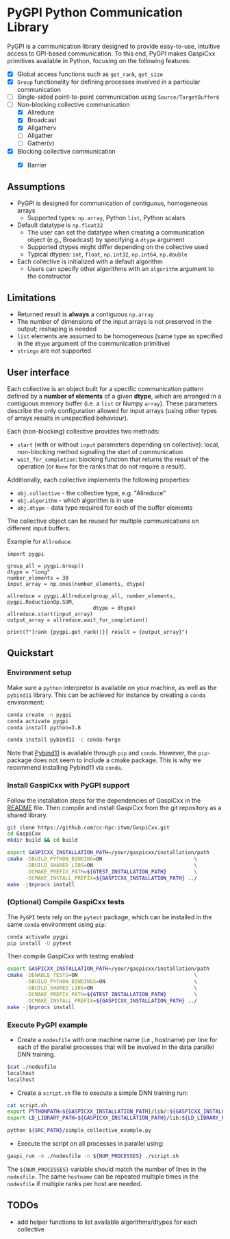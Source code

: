 
# PyGPI Python Communication Library

PyGPI is a communication library designed to provide easy-to-use, intuitive access to GPI-based
communication.
To this end, PyGPI makes GaspiCxx primitives available in Python, focusing on the
following features:
* [X] Global access functions such as `get_rank`, `get_size`
* [X] `Group` functionality for defining processes involved in a particular communication
* [ ] Single-sided point-to-point communication using `Source/TargetBuffer`s
* [ ] Non-blocking collective communication
  - [X] Allreduce
  - [X] Broadcast
  - [X] Allgatherv
  - [ ] Allgather
  - [ ] Gather(v)
* [x] Blocking collective communication
  - [x] Barrier


## Assumptions
* PyGPI is designed for communication of contiguous, homogeneous arrays
  * Supported types: `np.array`, Python `list`, Python scalars
* Default datatype is `np.float32`
  * The user can set the datatype when creating a communication object (e.g., Broadcast) by
    specifying a `dtype` argument
  * Supported dtypes might differ depending on the collective used
  * Typical dtypes: `int`, `float`, `np.int32`, `np.int64`, `np.double`
* Each collective is initialized with a default algorithm
  * Users can specify other algorithms with an `algorithm` argument to the constructor

## Limitations

* Returned result is **always** a contiguous `np.array`
* The number of dimensions of the input arrays is not preserved in the output; reshaping is needed
* `list` elements are assumed to be homogeneous (same type as specified in the `dtype` argument of the
  communication primitive)
* `strings` are not supported

## User interface

Each collective is an object built for a specific communication pattern defined by a
**number of elements** of a given **dtype**, which are arranged in a contiguous memory
buffer (i.e. a `list` or Numpy `array`).
These parameters describe the only configuration allowed for input arrays (using other types
of arrays results in unspecified behaviour).

Each (non-blocking) collective provides two methods:
* `start` (with or without `input` parameters depending on collective): local, non-blocking
method signaling the start of communication
* `wait_for_completion`: blocking function that returns the result of the operation
(or `None` for the ranks that do not require a result).

Additionally, each collective implements the following properties:
* `obj.collective` - the collective type, e.g. "Allreduce"
* `obj.algorithm` - which algorithm is in use
* `obj.dtype` - data type required for each of the buffer elements


The collective object can be reused for multiple communications on different input buffers.

Example for `Allreduce`:

```
import pygpi

group_all = pygpi.Group()
dtype = "long"
number_elements = 30
input_array = np.ones(number_elements, dtype)

allreduce = pygpi.Allreduce(group_all, number_elements, pygpi.ReductionOp.SUM,
                            dtype = dtype)
allreduce.start(input_array)
output_array = allreduce.wait_for_completion()

print(f"[rank {pygpi.get_rank()}] result = {output_array}")
```

## Quickstart

### Environment setup

Make sure a `python` interpretor is available on your machine, as well as the `pybind11` library.
This can be achieved for instance by creating a `conda` environment:
```bash
conda create -n pygpi
conda activate pygpi
conda install python=3.8

conda install pybind11 -c conda-forge
```

Note that [Pybind11](https://github.com/pybind/pybind11) is available through `pip` and `conda`.
However, the `pip`-package does not seem to include a cmake package. This is why we recommend
installing Pybind11 via `conda`.


### Install GaspiCxx with PyGPI support

Follow the installation steps for the dependencies of GaspiCxx in the [README](../../README.md) file.
Then compile and install GaspiCxx from the git repository as a shared library.

```bash
git clone https://github.com/cc-hpc-itwm/GaspiCxx.git
cd GaspiCxx
mkdir build && cd build

export GASPICXX_INSTALLATION_PATH=/your/gaspicxx/installation/path
cmake -DBUILD_PYTHON_BINDING=ON                              \
      -DBUILD_SHARED_LIBS=ON                                 \
      -DCMAKE_PREFIX_PATH=${GTEST_INSTALLATION_PATH}         \
      -DCMAKE_INSTALL_PREFIX=${GASPICXX_INSTALLATION_PATH} ../
make -j$nprocs install
```


### (Optional) Compile GaspiCxx tests
The `PyGPI` tests rely on the `pytest` package, which can be installed in the same `conda` environment using `pip`:
```bash
conda activate pygpi
pip install -U pytest
```

Then compile GaspiCxx with testing enabled:

```bash
export GASPICXX_INSTALLATION_PATH=/your/gaspicxx/installation/path
cmake -DENABLE_TESTS=ON                                      \
      -DBUILD_PYTHON_BINDINGS=ON                             \
      -DBUILD_SHARED_LIBS=ON                                 \
      -DCMAKE_PREFIX_PATH=${GTEST_INSTALLATION_PATH}         \
      -DCMAKE_INSTALL_PREFIX=${GASPICXX_INSTALLATION_PATH} ../
make -j$nprocs install
```


### Execute PyGPI example

* Create a `nodesfile` with one machine name (i.e., hostname) per line for each of the parallel processes that will be involved in the data parallel DNN training.
```bash
$cat ./nodesfile
localhost
localhost
```

* Create a `script.sh` file to execute a simple DNN training run:
```bash
cat script.sh
export PYTHONPATH=${GASPICXX_INSTALLATION_PATH}/lib/:${GASPICXX_INSTALLATION_PATH}/lib
export LD_LIBRARY_PATH=${GASPICXX_INSTALLATION_PATH}/lib:${LD_LIBRARY_PATH}

python ${SRC_PATH}/simple_collective_example.py
```


* Execute the script on all processes in parallel using:
```bash
gaspi_run -m ./nodesfile -n ${NUM_PROCESSES} ./script.sh
```
The `${NUM_PROCESSES}` variable should match the number of lines in the `nodesfile`.
The same `hostname` can be repeated multiple times in the `nodesfile` if multiple ranks per host are needed.

## TODOs
* add helper functions to list available algorithms/dtypes for each collective

